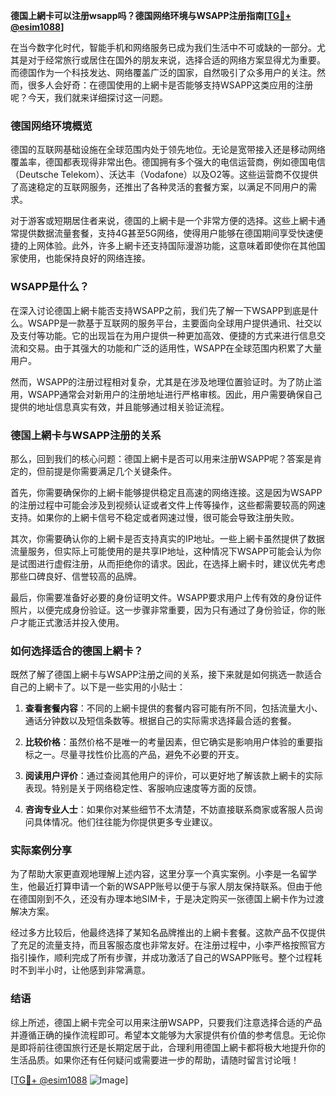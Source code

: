 **德国上網卡可以注册wsapp吗？德国网络环境与WSAPP注册指南[[TG💪+ @esim1088](https://t.me/s/esim1088)]**

在当今数字化时代，智能手机和网络服务已成为我们生活中不可或缺的一部分。尤其是对于经常旅行或居住在国外的朋友来说，选择合适的网络方案显得尤为重要。而德国作为一个科技发达、网络覆盖广泛的国家，自然吸引了众多用户的关注。然而，很多人会好奇：在德国使用的上網卡是否能够支持WSAPP这类应用的注册呢？今天，我们就来详细探讨这一问题。

### 德国网络环境概览

德国的互联网基础设施在全球范围内处于领先地位。无论是宽带接入还是移动网络覆盖率，德国都表现得非常出色。德国拥有多个强大的电信运营商，例如德国电信（Deutsche Telekom）、沃达丰（Vodafone）以及O2等。这些运营商不仅提供了高速稳定的互联网服务，还推出了各种灵活的套餐方案，以满足不同用户的需求。

对于游客或短期居住者来说，德国的上網卡是一个非常方便的选择。这些上網卡通常提供数据流量套餐，支持4G甚至5G网络，使得用户能够在德国期间享受快速便捷的上网体验。此外，许多上網卡还支持国际漫游功能，这意味着即使你在其他国家使用，也能保持良好的网络连接。

### WSAPP是什么？

在深入讨论德国上網卡能否支持WSAPP之前，我们先了解一下WSAPP到底是什么。WSAPP是一款基于互联网的服务平台，主要面向全球用户提供通讯、社交以及支付等功能。它的出现旨在为用户提供一种更加高效、便捷的方式来进行信息交流和交易。由于其强大的功能和广泛的适用性，WSAPP在全球范围内积累了大量用户。

然而，WSAPP的注册过程相对复杂，尤其是在涉及地理位置验证时。为了防止滥用，WSAPP通常会对新用户的注册地址进行严格审核。因此，用户需要确保自己提供的地址信息真实有效，并且能够通过相关验证流程。

### 德国上網卡与WSAPP注册的关系

那么，回到我们的核心问题：德国上網卡是否可以用来注册WSAPP呢？答案是肯定的，但前提是你需要满足几个关键条件。

首先，你需要确保你的上網卡能够提供稳定且高速的网络连接。这是因为WSAPP的注册过程中可能会涉及到视频认证或者文件上传等操作，这些都需要较高的网速支持。如果你的上網卡信号不稳定或者网速过慢，很可能会导致注册失败。

其次，你需要确认你的上網卡是否支持真实的IP地址。一些上網卡虽然提供了数据流量服务，但实际上可能使用的是共享IP地址，这种情况下WSAPP可能会认为你是试图进行虚假注册，从而拒绝你的请求。因此，在选择上網卡时，建议优先考虑那些口碑良好、信誉较高的品牌。

最后，你需要准备好必要的身份证明文件。WSAPP要求用户上传有效的身份证件照片，以便完成身份验证。这一步骤非常重要，因为只有通过了身份验证，你的账户才能正式激活并投入使用。

### 如何选择适合的德国上網卡？

既然了解了德国上網卡与WSAPP注册之间的关系，接下来就是如何挑选一款适合自己的上網卡了。以下是一些实用的小贴士：

1. **查看套餐内容**：不同的上網卡提供的套餐内容可能有所不同，包括流量大小、通话分钟数以及短信条数等。根据自己的实际需求选择最合适的套餐。
   
2. **比较价格**：虽然价格不是唯一的考量因素，但它确实是影响用户体验的重要指标之一。尽量寻找性价比高的产品，避免不必要的开支。

3. **阅读用户评价**：通过查阅其他用户的评价，可以更好地了解该款上網卡的实际表现。特别是关于网络稳定性、客服响应速度等方面的反馈。

4. **咨询专业人士**：如果你对某些细节不太清楚，不妨直接联系商家或客服人员询问具体情况。他们往往能为你提供更多专业建议。

### 实际案例分享

为了帮助大家更直观地理解上述内容，这里分享一个真实案例。小李是一名留学生，他最近打算申请一个新的WSAPP账号以便于与家人朋友保持联系。但由于他在德国刚到不久，还没有办理本地SIM卡，于是决定购买一张德国上網卡作为过渡解决方案。

经过多方比较后，他最终选择了某知名品牌推出的上網卡套餐。这款产品不仅提供了充足的流量支持，而且客服态度也非常友好。在注册过程中，小李严格按照官方指引操作，顺利完成了所有步骤，并成功激活了自己的WSAPP账号。整个过程耗时不到半小时，让他感到非常满意。

### 结语

综上所述，德国上網卡完全可以用来注册WSAPP，只要我们注意选择合适的产品并遵循正确的操作流程即可。希望本文能够为大家提供有价值的参考信息。无论你是即将前往德国旅行还是长期定居于此，合理利用德国上網卡都将极大地提升你的生活品质。如果你还有任何疑问或需要进一步的帮助，请随时留言讨论哦！

[[TG💪+ @esim1088](https://t.me/s/esim1088) ![Image](https://i.postimg.cc/4NQfJmqS/Snipaste-2025-05-13-00-14-12.png)]